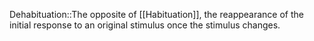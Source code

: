 Dehabituation::The opposite of [[Habituation]], the reappearance of the initial response to an original stimulus once the stimulus changes. 
